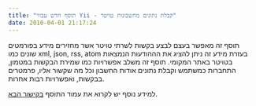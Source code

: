 ```yaml
---
title: "תוסף חדש עבור Yii - קבלת נתונים מחשבונות טויטר"
date: 2010-04-01 21:17:24
---
```


תוסף זה מאפשר בעצם לבצע בקשות לשרתי טויטר אשר מחזירים מידע בפורמטים שונים כמו xml, json, rss, atom בעזרת מידע זה ניתן להציג את הההודעות הנמצאות בטויטר באתר המקומי. תוסף זה משלב אפשרויות כמו שמירת הבקשות במטמון, התחברות כמשתמש וקבלת נתונים אודות החשבון וכל מה שקשור אליו, פרמטרים בבקשות, ואפשרויות רבות אחרות.

<!--more-->

למידע נוסף יש לקרוא את עמוד התוסף <a href="http://www.yiiframework.com/extension/twitter-full-featured-extension/" target="_blank">בקישור הבא</a>.
